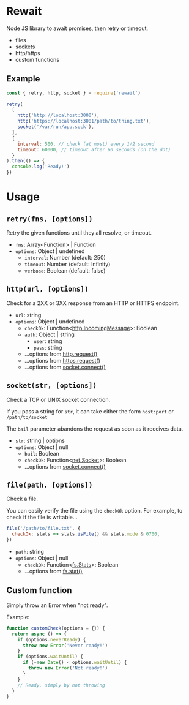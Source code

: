 # Rewait

Node JS library to await promises, then retry or timeout.

- files
- sockets
- http/https
- custom functions

## Example

```javascript
const { retry, http, socket } = require('rewait')

retry(
  [
    http('http://localhost:3000'),
    http('https://localhost:3001/path/to/thing.txt'),
    socket('/var/run/app.sock'),
  ],
  {
    interval: 500, // check (at most) every 1/2 second
    timeout: 60000, // timeout after 60 seconds (on the dot)
  }
).then(() => {
  console.log('Ready!')
})
```

# Usage

## `retry(fns, [options])`

Retry the given functions until they all resolve, or timeout.

- `fns`: Array&lt;Function&gt; | Function
- `options`: Object | undefined
  - `interval`: Number (default: 250)
  - `timeout`: Number (default: Infinity)
  - `verbose`: Boolean (default: false)

## `http(url, [options])`

Check for a 2XX or 3XX response from an HTTP or HTTPS endpoint.

- `url`: string
- `options`: Object | undefined
  - `checkOk`:
    Function&lt;[http.IncomingMessage](https://nodejs.org/api/http.html#http_class_http_incomingmssage)&gt;:
    Boolean
  - `auth`: Object | string
    - `user`: string
    - `pass`: string
  - ...options from
    [http.request()](https://nodejs.org/api/http.html#http_http_request_options_callback)
  - ...options from
    [https.request()](https://nodejs.org/api/https.html#https_https_request_options_callback)
  - ...options from
    [socket.connect()](https://nodejs.org/api/net.html#net_socket_connect_options_connectlistener)

## `socket(str, [options])`

Check a TCP or UNIX socket connection.

If you pass a string for `str`, it can take either the form `host:port` or
`/path/to/socket`

The `bail` parameter abandons the request as soon as it receives data.

- `str`: string | options
- `options`: Object | null
  - `bail`: Boolean
  - `checkOk`:
    Function&lt;[net.Socket](https://nodejs.org/api/net.html#net_class_net_socket)&gt;:
    Boolean
  - ...options from
    [socket.connect()](https://nodejs.org/api/net.html#net_socket_connect_options_connectlistener)

## `file(path, [options])`

Check a file.

You can easily verify the file using the `checkOk` option. For example, to check
if the file is writable...

```javascript
file('/path/to/file.txt', {
  checkOk: stats => stats.isFile() && stats.mode & 0700,
})
```

- `path`: string
- `options`: Object | null
  - `checkOk`:
    Function&lt;[fs.Stats](https://nodejs.org/api/fs.html#fs_class_fs_stats)&gt;:
    Boolean
  - ...options from
    [fs.stat()](https://nodejs.org/api/fs.html#fs_fs_stat_path_options_callback)

## Custom function

Simply throw an Error when "not ready".

Example:

```javascript
function customCheck(options = {}) {
  return async () => {
    if (options.neverReady) {
      throw new Error('Never ready!')
    }
    if (options.waitUntil) {
      if (+new Date() < options.waitUntil) {
        throw new Error('Not ready!')
      }
    }
    // Ready, simply by not throwing
  }
}
```
